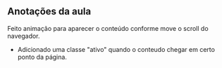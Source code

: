 ## Anotações da aula

Feito animação para aparecer o conteúdo conforme move o scroll do navegador.
 
- Adicionado uma classe "ativo" quando o conteudo chegar em certo ponto da página.